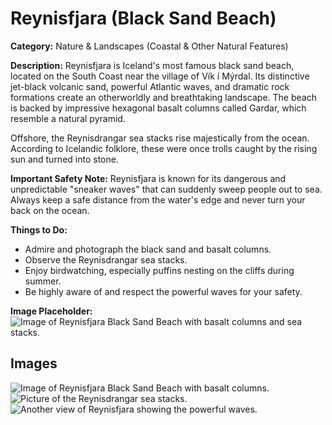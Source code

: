 # Reynisfjara (Black Sand Beach)

**Category:** Nature & Landscapes (Coastal & Other Natural Features)

**Description:**
Reynisfjara is Iceland's most famous black sand beach, located on the South Coast near the village of Vík í Mýrdal. Its distinctive jet-black volcanic sand, powerful Atlantic waves, and dramatic rock formations create an otherworldly and breathtaking landscape. The beach is backed by impressive hexagonal basalt columns called Gardar, which resemble a natural pyramid.

Offshore, the Reynisdrangar sea stacks rise majestically from the ocean. According to Icelandic folklore, these were once trolls caught by the rising sun and turned into stone.

**Important Safety Note:** Reynisfjara is known for its dangerous and unpredictable "sneaker waves" that can suddenly sweep people out to sea. Always keep a safe distance from the water's edge and never turn your back on the ocean.

**Things to Do:**
*   Admire and photograph the black sand and basalt columns.
*   Observe the Reynisdrangar sea stacks.
*   Enjoy birdwatching, especially puffins nesting on the cliffs during summer.
*   Be highly aware of and respect the powerful waves for your safety.

**Image Placeholder:**
![Image of Reynisfjara Black Sand Beach with basalt columns and sea stacks.](placeholder_reynisfjara.jpg)

## Images

![Image of Reynisfjara Black Sand Beach with basalt columns.](https://via.placeholder.com/600x400?text=Reynisfjara+Beach+1)
![Picture of the Reynisdrangar sea stacks.](https://via.placeholder.com/600x400?text=Reynisdrangar+2)
![Another view of Reynisfjara showing the powerful waves.](https://via.placeholder.com/600x400?text=Reynisfjara+Waves+3) 